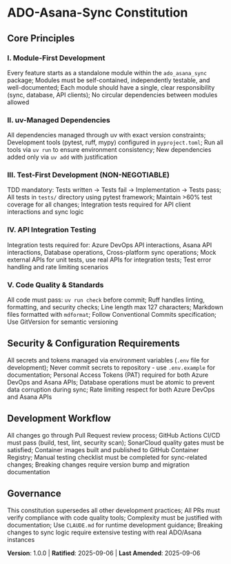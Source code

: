 # ADO-Asana-Sync Constitution

## Core Principles

### I. Module-First Development
Every feature starts as a standalone module within the `ado_asana_sync` package; Modules must be self-contained, independently testable, and well-documented; Each module should have a single, clear responsibility (sync, database, API clients); No circular dependencies between modules allowed

### II. uv-Managed Dependencies
All dependencies managed through uv with exact version constraints; Development tools (pytest, ruff, mypy) configured in `pyproject.toml`; Run all tools via `uv run` to ensure environment consistency; New dependencies added only via `uv add` with justification

### III. Test-First Development (NON-NEGOTIABLE)
TDD mandatory: Tests written → Tests fail → Implementation → Tests pass; All tests in `tests/` directory using pytest framework; Maintain >60% test coverage for all changes; Integration tests required for API client interactions and sync logic

### IV. API Integration Testing
Integration tests required for: Azure DevOps API interactions, Asana API interactions, Database operations, Cross-platform sync operations; Mock external APIs for unit tests, use real APIs for integration tests; Test error handling and rate limiting scenarios

### V. Code Quality & Standards
All code must pass: `uv run check` before commit; Ruff handles linting, formatting, and security checks; Line length max 127 characters; Markdown files formatted with `mdformat`; Follow Conventional Commits specification; Use GitVersion for semantic versioning

## Security & Configuration Requirements

All secrets and tokens managed via environment variables (`.env` file for development); Never commit secrets to repository - use `.env.example` for documentation; Personal Access Tokens (PAT) required for both Azure DevOps and Asana APIs; Database operations must be atomic to prevent data corruption during sync; Rate limiting respect for both Azure DevOps and Asana APIs

## Development Workflow

All changes go through Pull Request review process; GitHub Actions CI/CD must pass (build, test, lint, security scan); SonarCloud quality gates must be satisfied; Container images built and published to GitHub Container Registry; Manual testing checklist must be completed for sync-related changes; Breaking changes require version bump and migration documentation

## Governance

This constitution supersedes all other development practices; All PRs must verify compliance with code quality tools; Complexity must be justified with documentation; Use `CLAUDE.md` for runtime development guidance; Breaking changes to sync logic require extensive testing with real ADO/Asana instances

**Version**: 1.0.0 | **Ratified**: 2025-09-06 | **Last Amended**: 2025-09-06